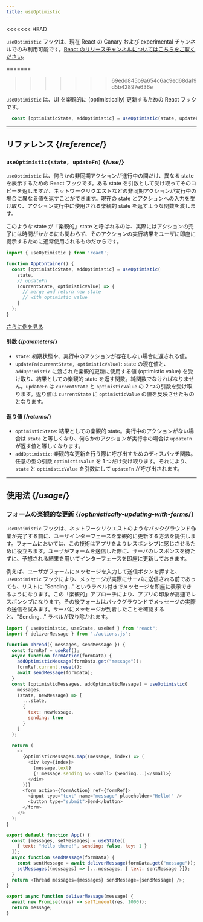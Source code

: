 ```yaml
---
title: useOptimistic
---
```


<<<<<<< HEAD
<Canary>

`useOptimistic` フックは、現在 React の Canary および experimental チャンネルでのみ利用可能です。[React のリリースチャンネルについてはこちらをご覧ください](/community/versioning-policy#all-release-channels)。

</Canary>

=======
>>>>>>> 69edd845b9a654c6ac9ed68da19d5b42897e636e
<Intro>

`useOptimistic` は、UI を楽観的に (optimistically) 更新するための React フックです。

```js
  const [optimisticState, addOptimistic] = useOptimistic(state, updateFn);
```

</Intro>

<InlineToc />

---

## リファレンス {/*reference*/}

### `useOptimistic(state, updateFn)` {/*use*/}

`useOptimistic` は、何らかの非同期アクションが進行中の間だけ、異なる state を表示するための React フックです。ある state を引数として受け取ってそのコピーを返しますが、ネットワークリクエストなどの非同期アクションが実行中の場合に異なる値を返すことができます。現在の state とアクションへの入力を受け取り、アクション実行中に使用される楽観的 state を返すような関数を渡します。

このような state が「楽観的」state と呼ばれるのは、実際にはアクションの完了には時間がかかるにも関わらず、そのアクションの実行結果をユーザに即座に提示するために通常使用されるものだからです。

```js
import { useOptimistic } from 'react';

function AppContainer() {
  const [optimisticState, addOptimistic] = useOptimistic(
    state,
    // updateFn
    (currentState, optimisticValue) => {
      // merge and return new state
      // with optimistic value
    }
  );
}
```

[さらに例を見る](#usage)

#### 引数 {/*parameters*/}

* `state`: 初期状態や、実行中のアクションが存在しない場合に返される値。
* `updateFn(currentState, optimisticValue)`: state の現在値と、`addOptimistic` に渡された楽観的更新に使用する値 (optimistic value) を受け取り、結果としての楽観的 state を返す関数。純関数でなければなりません。`updateFn` は `currentState` と `optimisticValue` の 2 つの引数を受け取ります。返り値は `currentState` に `optimisticValue` の値を反映させたものとなります。


#### 返り値 {/*returns*/}

* `optimisticState`: 結果としての楽観的 state。実行中のアクションがない場合は `state` と等しくなり、何らかのアクションが実行中の場合は `updateFn` が返す値と等しくなります。
* `addOptimistic`: 楽観的な更新を行う際に呼び出すためのディスパッチ関数。任意の型の引数 `optimisticValue` を 1 つだけ受け取ります。それにより、`state` と `optimisticValue` を引数にして `updateFn` が呼び出されます。

---

## 使用法 {/*usage*/}

### フォームの楽観的な更新 {/*optimistically-updating-with-forms*/}

`useOptimistic` フックは、ネットワークリクエストのようなバックグラウンド作業が完了する前に、ユーザインターフェースを楽観的に更新する方法を提供します。フォームにおいては、この技術はアプリをよりレスポンシブに感じさせるために役立ちます。ユーザがフォームを送信した際に、サーバのレスポンスを待たずに、予想される結果を用いてインターフェースを即座に更新しておきます。

例えば、ユーザがフォームにメッセージを入力して送信ボタンを押すと、`useOptimistic` フックにより、メッセージが実際にサーバに送信される前であっても、リストに "Sending..." というラベル付きでメッセージを即座に表示できるようになります。この「楽観的」アプローチにより、アプリの印象が高速でレスポンシブになります。その後フォームはバックグラウンドでメッセージの実際の送信を試みます。サーバにメッセージが到着したことを確認すると、"Sending..." ラベルが取り除かれます。

<Sandpack>


```js src/App.js
import { useOptimistic, useState, useRef } from "react";
import { deliverMessage } from "./actions.js";

function Thread({ messages, sendMessage }) {
  const formRef = useRef();
  async function formAction(formData) {
    addOptimisticMessage(formData.get("message"));
    formRef.current.reset();
    await sendMessage(formData);
  }
  const [optimisticMessages, addOptimisticMessage] = useOptimistic(
    messages,
    (state, newMessage) => [
      ...state,
      {
        text: newMessage,
        sending: true
      }
    ]
  );

  return (
    <>
      {optimisticMessages.map((message, index) => (
        <div key={index}>
          {message.text}
          {!!message.sending && <small> (Sending...)</small>}
        </div>
      ))}
      <form action={formAction} ref={formRef}>
        <input type="text" name="message" placeholder="Hello!" />
        <button type="submit">Send</button>
      </form>
    </>
  );
}

export default function App() {
  const [messages, setMessages] = useState([
    { text: "Hello there!", sending: false, key: 1 }
  ]);
  async function sendMessage(formData) {
    const sentMessage = await deliverMessage(formData.get("message"));
    setMessages((messages) => [...messages, { text: sentMessage }]);
  }
  return <Thread messages={messages} sendMessage={sendMessage} />;
}
```

```js src/actions.js
export async function deliverMessage(message) {
  await new Promise((res) => setTimeout(res, 1000));
  return message;
}
```


</Sandpack>
